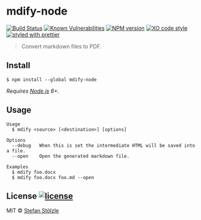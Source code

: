 # mdify-node
[![Build Status](https://travis-ci.org/stoe/mdify-node.svg?branch=master)](https://travis-ci.org/stoe/mdify-node) [![Known Vulnerabilities](https://snyk.io/test/github/stoe/mdify-node/1a02fcfc15cd9550c6d5629a6719324d381681e2/badge.svg)](https://snyk.io/test/github/stoe/mdify-node/1a02fcfc15cd9550c6d5629a6719324d381681e2) [![NPM version](https://img.shields.io/npm/v/mdify-node.svg)](https://www.npmjs.com/package/mdify-node) [![XO code style](https://img.shields.io/badge/code_style-XO-5ed9c7.svg)](https://github.com/sindresorhus/xo) [![styled with prettier](https://img.shields.io/badge/styled_with-prettier-ff69b4.svg)](https://github.com/prettier/prettier)

> Convert markdown files to PDF.


## Install
```
$ npm install --global mdify-node
```

_Requires [Node.js](https://nodejs.org) 6+._


## Usage
```shell
Usage
  $ mdify <source> [<destination>] [options]

Options
  --debug   When this is set the intermediate HTML will be saved into a file.
  --open    Open the generated markdown file.

Examples
  $ mdify foo.docx
  $ mdify foo.docx foo.md --open
```


## License [![license](https://img.shields.io/github/license/stoe/mdify-node.svg)](https://github.com/stoe/mdify-node/blob/master/license)
MIT © [Stefan Stölzle](https://github.com/stoe)
